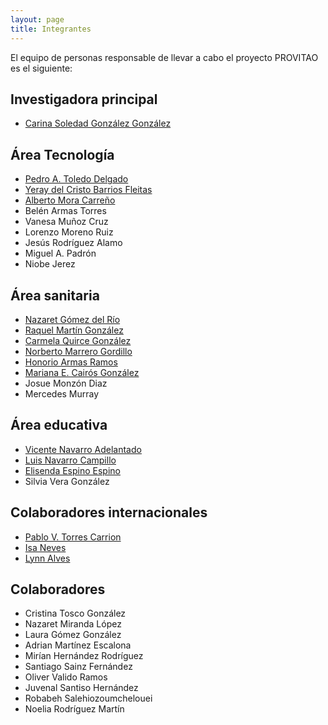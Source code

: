 ```yaml
---
layout: page
title: Integrantes
---
```


El equipo de personas responsable de llevar a cabo el proyecto PROVITAO es el siguiente:

## Investigadora principal
- [Carina Soledad González González](https://www.researchgate.net/profile/Carina_Gonzalez/)

## Área Tecnología

 - [Pedro A. Toledo Delgado](https://www.researchgate.net/profile/Pedro_Toledo)
 - [Yeray del Cristo Barrios Fleitas](https://www.researchgate.net/profile/Yeray_Barrios_Fleitas)
 - [Alberto Mora Carreño](https://scholar.google.es/citations?user=i_EGmy0AAAAJ&hl=es)
 - Belén Armas Torres
 - Vanesa Muñoz Cruz
 - Lorenzo Moreno Ruiz
 - Jesús Rodríguez Alamo
 - Miguel A. Padrón
 - Niobe Jerez

## Área sanitaria

 - [Nazaret Gómez del Río](https://www.researchgate.net/profile/Nazaret_Gomez3)
 - [Raquel Martín González](https://www.researchgate.net/profile/Raquel_Martin5)
 - [Carmela Quirce González](https://www.researchgate.net/profile/Carmela_Quirce)
 - [Norberto Marrero Gordillo](https://www.researchgate.net/profile/N_Marrero-Gordillo)
 - [Honorio Armas Ramos](https://e-guia.ull.es/medicina/queryprof.php?id=1268)
 - [Mariana E. Cairós González](https://www.researchgate.net/profile/Mariana_Cairos?_sg=zfEQDWWLbGtIn96pf7-9ofh4eQ2KtrkJ_No-Xm51PwXPNr1yLh3m1wC-9V4ctt8LFMYy6nWlyjuUcygg)
 - Josue Monzón Diaz
 - Mercedes Murray

## Área educativa

 - [Vicente Navarro Adelantado](https://www.researchgate.net/profile/Vicente_Navarro-Adelantado)
 - [Luis Navarro Campillo](https://www.linkedin.com/in/luis-navarro-campillo-4a5a7a86?ppe=1)
 - [Elisenda Espino Espino](https://www.researchgate.net/profile/Elisenda_Espino_Espino)
 - Silvia Vera González

## Colaboradores internacionales
 - [Pablo V. Torres Carrion](https://www.researchgate.net/profile/Pablo_Torres-Carrion)
 - [Isa Neves](http://www.cdi.uneb.br/site/wp-content/uploads/2017/05/ISA-BEATRIZ-DA-CRUZ-NEVES.pdf)
 - [Lynn Alves](https://scholar.google.com/citations?user=smUw-JMAAAAJ&hl=en)

## Colaboradores

 - Cristina Tosco González
 - Nazaret Miranda López
 - Laura Gómez González
 - Adrian Martínez Escalona
 - Mirían Hernández Rodríguez
 - Santiago Sainz Fernández
 - Oliver Valido Ramos
 - Juvenal Santiso Hernández
 - Robabeh Salehiozoumchelouei
 - Noelia Rodríguez Martín
